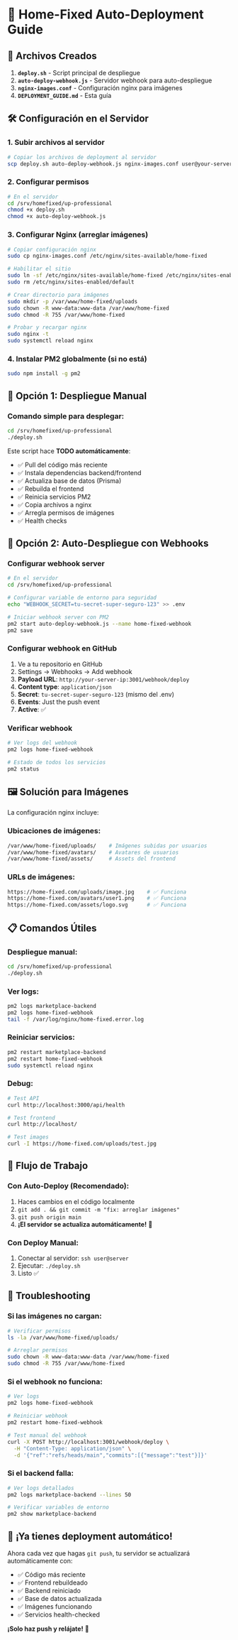 # 🚀 Home-Fixed Auto-Deployment Guide

## 📁 Archivos Creados

1. **`deploy.sh`** - Script principal de despliegue
2. **`auto-deploy-webhook.js`** - Servidor webhook para auto-despliegue  
3. **`nginx-images.conf`** - Configuración nginx para imágenes
4. **`DEPLOYMENT_GUIDE.md`** - Esta guía

## 🛠️ Configuración en el Servidor

### 1. Subir archivos al servidor
```bash
# Copiar los archivos de deployment al servidor
scp deploy.sh auto-deploy-webhook.js nginx-images.conf user@your-server:/srv/homefixed/up-professional/
```

### 2. Configurar permisos
```bash
# En el servidor
cd /srv/homefixed/up-professional
chmod +x deploy.sh
chmod +x auto-deploy-webhook.js
```

### 3. Configurar Nginx (arreglar imágenes)
```bash
# Copiar configuración nginx
sudo cp nginx-images.conf /etc/nginx/sites-available/home-fixed

# Habilitar el sitio
sudo ln -sf /etc/nginx/sites-available/home-fixed /etc/nginx/sites-enabled/
sudo rm /etc/nginx/sites-enabled/default

# Crear directorio para imágenes
sudo mkdir -p /var/www/home-fixed/uploads
sudo chown -R www-data:www-data /var/www/home-fixed
sudo chmod -R 755 /var/www/home-fixed

# Probar y recargar nginx
sudo nginx -t
sudo systemctl reload nginx
```

### 4. Instalar PM2 globalmente (si no está)
```bash
sudo npm install -g pm2
```

## 🔄 Opción 1: Despliegue Manual

### Comando simple para desplegar:
```bash
cd /srv/homefixed/up-professional
./deploy.sh
```

Este script hace **TODO automáticamente**:
- ✅ Pull del código más reciente
- ✅ Instala dependencias backend/frontend  
- ✅ Actualiza base de datos (Prisma)
- ✅ Rebuilda el frontend
- ✅ Reinicia servicios PM2
- ✅ Copia archivos a nginx
- ✅ Arregla permisos de imágenes
- ✅ Health checks

## 🔄 Opción 2: Auto-Despliegue con Webhooks

### Configurar webhook server
```bash
# En el servidor
cd /srv/homefixed/up-professional

# Configurar variable de entorno para seguridad
echo "WEBHOOK_SECRET=tu-secret-super-seguro-123" >> .env

# Iniciar webhook server con PM2
pm2 start auto-deploy-webhook.js --name home-fixed-webhook
pm2 save
```

### Configurar webhook en GitHub
1. Ve a tu repositorio en GitHub
2. Settings → Webhooks → Add webhook
3. **Payload URL**: `http://your-server-ip:3001/webhook/deploy`
4. **Content type**: `application/json`
5. **Secret**: `tu-secret-super-seguro-123` (mismo del .env)
6. **Events**: Just the push event
7. **Active**: ✅

### Verificar webhook
```bash
# Ver logs del webhook
pm2 logs home-fixed-webhook

# Estado de todos los servicios
pm2 status
```

## 🖼️ Solución para Imágenes

La configuración nginx incluye:

### Ubicaciones de imágenes:
```bash
/var/www/home-fixed/uploads/    # Imágenes subidas por usuarios
/var/www/home-fixed/avatars/    # Avatares de usuarios  
/var/www/home-fixed/assets/     # Assets del frontend
```

### URLs de imágenes:
```bash
https://home-fixed.com/uploads/image.jpg    # ✅ Funciona
https://home-fixed.com/avatars/user1.png    # ✅ Funciona  
https://home-fixed.com/assets/logo.svg      # ✅ Funciona
```

## 📋 Comandos Útiles

### Despliegue manual:
```bash
cd /srv/homefixed/up-professional
./deploy.sh
```

### Ver logs:
```bash
pm2 logs marketplace-backend
pm2 logs home-fixed-webhook
tail -f /var/log/nginx/home-fixed.error.log
```

### Reiniciar servicios:
```bash
pm2 restart marketplace-backend
pm2 restart home-fixed-webhook
sudo systemctl reload nginx
```

### Debug:
```bash
# Test API
curl http://localhost:3000/api/health

# Test frontend
curl http://localhost/

# Test images
curl -I https://home-fixed.com/uploads/test.jpg
```

## 🎯 Flujo de Trabajo

### Con Auto-Deploy (Recomendado):
1. Haces cambios en el código localmente
2. `git add . && git commit -m "fix: arreglar imágenes"`  
3. `git push origin main`
4. **¡El servidor se actualiza automáticamente!** 🎉

### Con Deploy Manual:
1. Conectar al servidor: `ssh user@server`
2. Ejecutar: `./deploy.sh`
3. Listo ✅

## 🔧 Troubleshooting

### Si las imágenes no cargan:
```bash
# Verificar permisos
ls -la /var/www/home-fixed/uploads/

# Arreglar permisos
sudo chown -R www-data:www-data /var/www/home-fixed
sudo chmod -R 755 /var/www/home-fixed
```

### Si el webhook no funciona:
```bash
# Ver logs
pm2 logs home-fixed-webhook

# Reiniciar webhook
pm2 restart home-fixed-webhook

# Test manual del webhook
curl -X POST http://localhost:3001/webhook/deploy \
  -H "Content-Type: application/json" \
  -d '{"ref":"refs/heads/main","commits":[{"message":"test"}]}'
```

### Si el backend falla:
```bash
# Ver logs detallados
pm2 logs marketplace-backend --lines 50

# Verificar variables de entorno
pm2 show marketplace-backend
```

## 🎉 ¡Ya tienes deployment automático!

Ahora cada vez que hagas `git push`, tu servidor se actualizará automáticamente con:
- ✅ Código más reciente
- ✅ Frontend rebuildeado  
- ✅ Backend reiniciado
- ✅ Base de datos actualizada
- ✅ Imágenes funcionando
- ✅ Servicios health-checked

**¡Solo haz push y relájate!** 🚀